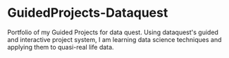 # GuidedProjects-Dataquest
Portfolio of my Guided Projects for data quest.
Using dataquest's guided and interactive project system, I am learning data science techniques and applying them to quasi-real life data. 

